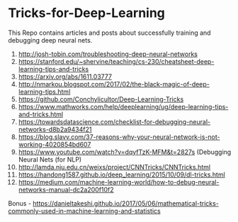 # Tricks-for-Deep-Learning
This Repo contains articles and posts about successfully training and debugging deep neural nets.

1. http://josh-tobin.com/troubleshooting-deep-neural-networks
2. https://stanford.edu/~shervine/teaching/cs-230/cheatsheet-deep-learning-tips-and-tricks
3. https://arxiv.org/abs/1611.03777
4. http://nmarkou.blogspot.com/2017/02/the-black-magic-of-deep-learning-tips.html
5. https://github.com/Conchylicultor/Deep-Learning-Tricks
6. https://www.mathworks.com/help/deeplearning/ug/deep-learning-tips-and-tricks.html
7. https://towardsdatascience.com/checklist-for-debugging-neural-networks-d8b2a9434f21
8. https://blog.slavv.com/37-reasons-why-your-neural-network-is-not-working-4020854bd607
9. https://www.youtube.com/watch?v=dqyfTzK-MFM&t=2827s (Debugging Neural Nets (for NLP)
10. http://lamda.nju.edu.cn/weixs/project/CNNTricks/CNNTricks.html
11. https://handong1587.github.io/deep_learning/2015/10/09/dl-tricks.html
12. https://medium.com/machine-learning-world/how-to-debug-neural-networks-manual-dc2a200f10f2


Bonus - https://danieltakeshi.github.io/2017/05/06/mathematical-tricks-commonly-used-in-machine-learning-and-statistics
